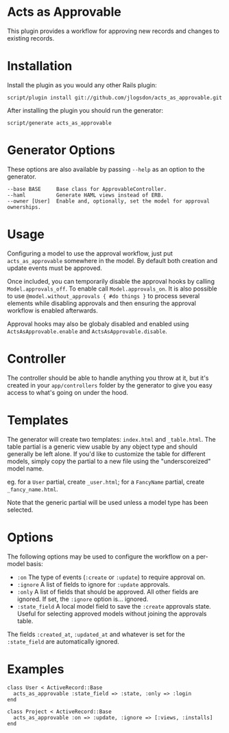 Acts as Approvable
==================

This plugin provides a workflow for approving new records and changes to existing
records.

Installation
============

Install the plugin as you would any other Rails plugin:

    script/plugin install git://github.com/jlogsdon/acts_as_approvable.git

After installing the plugin you should run the generator:

    script/generate acts_as_approvable

Generator Options
=================

These options are also available by passing `--help` as an option to the generator.

    --base BASE     Base class for ApprovableController.
    --haml          Generate HAML views instead of ERB.
    --owner [User]  Enable and, optionally, set the model for approval ownerships.

Usage
=====

Configuring a model to use the approval workflow, just put `acts_as_approvable`
somewhere in the model. By default both creation and update events must be
approved.

Once included, you can temporarily disable the approval hooks by calling
`Model.approvals_off`. To enable call `Model.approvals_on`. It is also possible
to use `@model.without_approvals { #do things }` to process several elements
while disabling approvals and then ensuring the approval workflow is enabled
afterwards.

Approval hooks may also be globaly disabled and enabled using
`ActsAsApprovable.enable` and `ActsAsApprovable.disable`.

Controller
==========

The controller should be able to handle anything you throw at it, but it's created
in your `app/controllers` folder by the generator to give you easy access to what's
going on under the hood.

Templates
=========

The generator will create two templates: `index.html` and `_table.html`. The
table partial is a generic view usable by any object type and should generally
be left alone. If you'd like to customize the table for different models, simply
copy the partial to a new file using the "underscoreized" model name.

eg. for a `User` partial, create `_user.html`; for a `FancyName` partial, create
`_fancy_name.html`.

Note that the generic partial will be used unless a model type has been selected.

Options
=======

The following options may be used to configure the workflow on a per-model
basis:

 * `:on`            The type of events (`:create` or `:update`) to require approval on.
 * `:ignore`        A list of fields to ignore for `:update` approvals.
 * `:only`          A list of fields that should be approved. All other fields are
                    ignored. If set, the `:ignore` option is... ignored.
 * `:state_field`   A local model field to save the `:create` approvals state. Useful
                    for selecting approved models without joining the approvals table.

The fields `:created_at`, `:updated_at` and whatever is set for the `:state_field`
are automatically ignored.

Examples
========

    class User < ActiveRecord::Base
      acts_as_approvable :state_field => :state, :only => :login
    end

    class Project < ActiveRecord::Base
      acts_as_approvable :on => :update, :ignore => [:views, :installs]
    end
